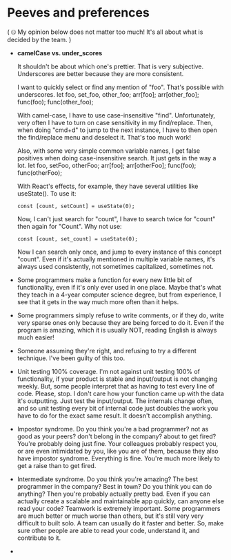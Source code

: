 # Peeves and preferences

\( 🤐 My opinion below does not matter too much! It's all about what is decided by the team. \)

* **camelCase vs. under\_scores**  
  
  It shouldn't be about which one's prettier. That is very subjective. Underscores are better because they are more consistent.  


  I want to quickly select or find any mention of "foo". That's possible with underscores. let foo, set\_foo, other\_foo; arr\[foo\]; arr\[other\_foo\]; func\(foo\); func\(other\_foo\);

  With camel-case, I have to use case-insensitive "find". Unfortunately, very often I have to turn on case sensitivity in my find/replace. Then, when doing "cmd+d" to jump to the next instance, I have to then open the find/replace menu and deselect it. That's too much work!   
  
  Also, with some very simple common variable names, I get false positives when doing case-insensitive search. It just gets in the way a lot. let foo, setFoo, otherFoo; arr\[foo\]; arr\[otherFoo\]; func\(foo\); func\(otherFoo\);

  
  With React's effects, for example, they have several utilities like useState\(\). To use it:

  ```text
  const [count, setCount] = useState(0);
  ```

  Now, I can't just search for "count", I have to search twice for "count" then again for "Count". Why not use:

  ```text
  const [count, set_count] = useState(0);
  ```

  Now I can search only once, and jump to every instance of this concept "count". Even if it's actually mentioned in multiple variable names, it's always used consistently, not sometimes capitalized, sometimes not.  

* Some programmers make a function for every new little bit of functionality, even if it's only ever used in one place. Maybe that's what they teach in a 4-year computer science degree, but from experience, I see that it gets in the way much more often than it helps. 
* Some programmers simply refuse to write comments, or if they do, write very sparse ones only because they are being forced to do it. Even if the program is amazing, which it is usually NOT, reading English is always much easier! 
* Someone assuming they're right, and refusing to try a different technique. I've been guilty of this too. 
* Unit testing 100% coverage. I'm not against unit testing 100% of functionality, if your product is stable and input/output is not changing weekly. But, some people interpret that as having to test every line of code. Please, stop. I don't care how your function came up with the data it's outputting. Just test the input/output. The internals change often, and so unit testing every bit of internal code just doubles the work you have to do for the exact same result. It doesn't accomplish anything. 
* Impostor syndrome. Do you think you're a bad programmer? not as good as your peers? don't belong in the company? about to get fired? You're probably doing just fine. Your colleagues probably respect you, or are even intimidated by you, like you are of them, because they also have impostor syndrome. Everything is fine. You're much more likely to get a raise than to get fired. 
* Intermediate syndrome. Do you think you're amazing? The best programmer in the company? Best in town? Do you think you can do anything? Then you're probably actually pretty bad. Even if you can actually create a scalable and maintainable app quickly, can anyone else read your code? Teamwork is extremely important. Some programmers are much better or much worse than others, but it's still very very difficult to built solo. A team can usually do it faster and better. So, make sure other people are able to read your code, understand it, and contribute to it. 
* 


